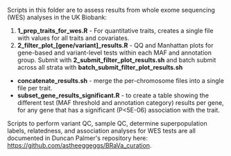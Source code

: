 Scripts in this folder are to assess results from whole exome sequencing (WES) analyses in the UK Biobank:

1. **1_prep_traits_for_wes.R** - For quantitative traits, creates a single file with values for all traits and covariates. 
2. **2_filter_plot_[gene/variant]_results.R** - QQ and Manhattan plots for gene-based and variant-level tests within each MAF and annotation group. Submit with **2_submit_filter_plot_results.sh** and batch submit across all strata with **batch_submit_filter_plot_results.sh**

- **concatenate_results.sh** - merge the per-chromosome files into a single file per trait. 
- **subset_gene_results_significant.R** - to create a table showing the different test (MAF threshold and annotation category) results per gene, for any gene that has a significant (P<5E-06) association with the trait.

Scripts to perform variant QC, sample QC, determine superpopulation labels, relatedness, and association analyses for WES tests are all documented in Duncan Palmer's repository here: https://github.com/astheeggeggs/BRaVa_curation.
